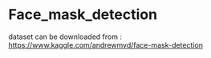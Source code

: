 # Face_mask_detection

dataset can be downloaded from : https://www.kaggle.com/andrewmvd/face-mask-detection
